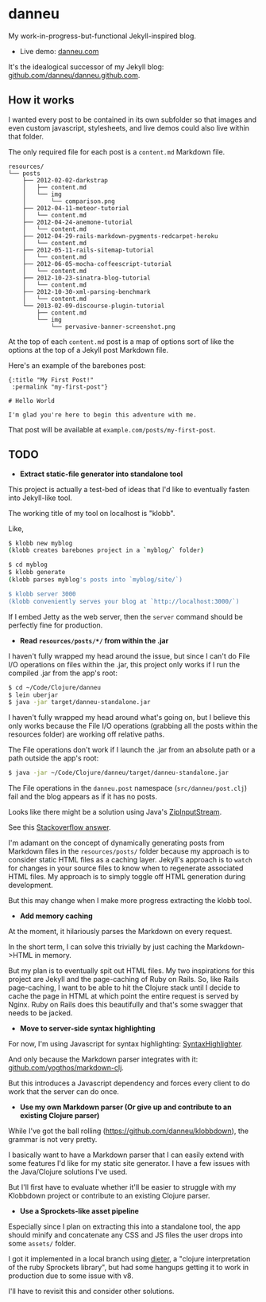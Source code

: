 
# danneu

My work-in-progress-but-functional Jekyll-inspired blog.

- Live demo: [danneu.com](http://www.danneu.com/)

It's the idealogical successor of my Jekyll blog: [github.com/danneu/danneu.github.com](https://github.com/danneu/danneu.github.com).

## How it works

I wanted every post to be contained in its own subfolder so that images and even custom javascript, stylesheets, and live demos could also live within that folder.

The only required file for each post is a `content.md` Markdown file.

```plain
resources/
└── posts
    ├── 2012-02-02-darkstrap
    │   ├── content.md
    │   └── img
    │       └── comparison.png
    ├── 2012-04-11-meteor-tutorial
    │   └── content.md
    ├── 2012-04-24-anemone-tutorial
    │   └── content.md
    ├── 2012-04-29-rails-markdown-pygments-redcarpet-heroku
    │   └── content.md
    ├── 2012-05-11-rails-sitemap-tutorial
    │   └── content.md
    ├── 2012-06-05-mocha-coffeescript-tutorial
    │   └── content.md
    ├── 2012-10-23-sinatra-blog-tutorial
    │   └── content.md
    ├── 2012-10-30-xml-parsing-benchmark
    │   └── content.md
    └── 2013-02-09-discourse-plugin-tutorial
        ├── content.md
        └── img
            └── pervasive-banner-screenshot.png
```

At the top of each `content.md` post is a map of options sort of like the options at the top of a Jekyll post Markdown file.

Here's an example of the barebones post:

```plain
{:title "My First Post!"
 :permalink "my-first-post"}
 
# Hello World

I'm glad you're here to begin this adventure with me.
```

That post will be available at `example.com/posts/my-first-post`.

## TODO

- **Extract static-file generator into standalone tool**

This project is actually a test-bed of ideas that I'd like to eventually fasten into Jekyll-like tool.

The working title of my tool on localhost is "klobb".

Like,

```bash
$ klobb new myblog
(klobb creates barebones project in a `myblog/` folder)

$ cd myblog
$ klobb generate
(klobb parses myblog's posts into `myblog/site/`)

$ klobb server 3000
(klobb conveniently serves your blog at `http://localhost:3000/`)
```

If I embed Jetty as the web server, then the `server` command should be perfectly fine for production.

- **Read `resources/posts/*/` from within the .jar**

I haven't fully wrapped my head around the issue, but since I can't do File I/O operations on files within the .jar, this project only works if I run the compiled .jar from the app's root:

```bash
$ cd ~/Code/Clojure/danneu
$ lein uberjar
$ java -jar target/danneu-standalone.jar
```

I haven't fully wrapped my head around what's going on, but I believe this only works because the File I/O operations (grabbing all the posts within the resources folder) are working off relative paths.

The File operations don't work if I launch the .jar from an absolute path or a path outside the app's root:

```bash
$ java -jar ~/Code/Clojure/danneu/target/danneu-standalone.jar
```

The File operations in the `danneu.post` namespace (`src/danneu/post.clj`) fail and the blog appears as if it has no posts.

Looks like there might be a solution using Java's [ZipInputStream](http://docs.oracle.com/javase/7/docs/api/java/util/zip/ZipInputStream.html).

See this [Stackoverflow answer](http://stackoverflow.com/questions/5419125/using-java-api-from-clojure-reading-zip-file).

I'm adamant on the concept of dynamically generating posts from Markdown files in the `resources/posts/` folder because my approach is to consider static HTML files as a caching layer. Jekyll's approach is to `watch` for changes in your source files to know when to regenerate associated HTML files. My approach is to simply toggle off HTML generation during development.

But this may change when I make more progress extracting the klobb tool.

- **Add memory caching** 

At the moment, it hilariously parses the Markdown on every request.

In the short term, I can solve this trivially by just caching the Markdown->HTML in memory.

But my plan is to eventually spit out HTML files. My two inspirations for this project are Jekyll and the page-caching of Ruby on Rails. So, like Rails page-caching, I want to be able to hit the Clojure stack until I decide to cache the page in HTML at which point the entire request is served by Nginx. Ruby on Rails does this beautifully and that's some swagger that needs to be jacked.

- **Move to server-side syntax highlighting**

For now, I'm using Javascript for syntax highlighting: [SyntaxHighlighter](http://alexgorbatchev.com/SyntaxHighlighter/).

And only because the Markdown parser integrates with it: [github.com/yogthos/markdown-clj](https://github.com/yogthos/markdown-clj).

But this introduces a Javascript dependency and forces every client to do work that the server can do once.

- **Use my own Markdown parser (Or give up and contribute to an existing Clojure parser)**

While I've got the ball rolling (https://github.com/danneu/klobbdown), the grammar is not very pretty.

I basically want to have a Markdown parser that I can easily extend with some features I'd like for my static site generator. I have a few issues with the Java/Clojure solutions I've used.

But I'll first have to evaluate whether it'll be easier to struggle with my Klobbdown project or contribute to an existing Clojure parser.

- **Use a Sprockets-like asset pipeline**

Especially since I plan on extracting this into a standalone tool, the app should minify and concatenate any CSS and JS files the user drops into some `assets/` folder.

I got it implemented in a local branch using [dieter](https://github.com/edgecase/dieter), a "clojure interpretation of the ruby Sprockets library", but had some hangups getting it to work in production due to some issue with v8.

I'll have to revisit this and consider other solutions.
